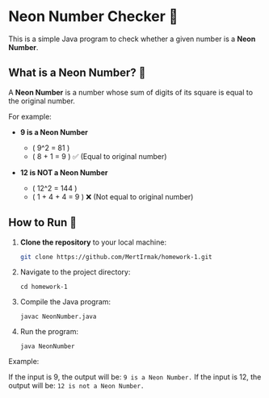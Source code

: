# Neon Number Checker 🔢  

This is a simple Java program to check whether a given number is a **Neon Number**.  

## What is a Neon Number? 🤔  
A **Neon Number** is a number whose sum of digits of its square is equal to the original number.  

For example:  
- **9 is a Neon Number**  
  - \( 9^2 = 81 \)  
  - \( 8 + 1 = 9 \) ✅ (Equal to original number)  

- **12 is NOT a Neon Number**  
  - \( 12^2 = 144 \)  
  - \( 1 + 4 + 4 = 9 \) ❌ (Not equal to original number)  

## How to Run 🚀  
1. **Clone the repository** to your local machine:  
   ```bash
   git clone https://github.com/MertIrmak/homework-1.git
   
2. Navigate to the project directory:
    ```
    cd homework-1
3. Compile the Java program:
    ```
    javac NeonNumber.java
4. Run the program:
   ```
   java NeonNumber
Example:

If the input is 9, the output will be:
```9 is a Neon Number.```
If the input is 12, the output will be:
```12 is not a Neon Number.```
